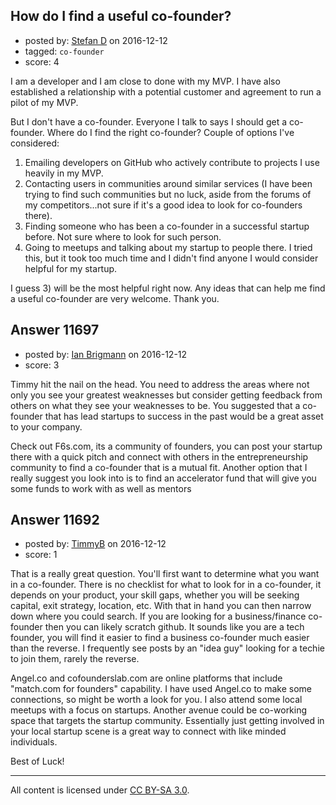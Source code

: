 ## How do I find a useful co-founder?

- posted by: [Stefan D](https://stackexchange.com/users/1533420/stefan-d) on 2016-12-12
- tagged: `co-founder`
- score: 4

I am a developer and I am close to done with my MVP. I have also established a relationship with a potential customer and agreement to run a pilot of my MVP.

But I don't have a co-founder. Everyone I talk to says I should get a co-founder. Where do I find the right co-founder? Couple of options I've considered:

 1. Emailing developers on GitHub who actively contribute to projects I
    use heavily in my MVP.
 2. Contacting users in communities around
    similar services (I have been trying to find such communities but no
    luck, aside from the forums of my competitors...not sure if it's a
    good idea to look for co-founders there).
 3. Finding someone who has been a co-founder in a successful startup before. Not sure where to look for such person.
 4. Going to meetups and talking about my startup to people there. I tried this, but it took too much time and I didn't find anyone I would consider helpful for my startup.

I guess 3) will be the most helpful right now. Any ideas that can help me find a useful co-founder are very welcome. Thank you.


## Answer 11697

- posted by: [Ian Brigmann](https://stackexchange.com/users/8715873/ian-brigmann) on 2016-12-12
- score: 3

Timmy hit the nail on the head. You need to address the areas where not only you see your greatest weaknesses but consider getting feedback from others on what they see your weaknesses to be. You suggested that a co-founder that has lead startups to success in the past would be a great asset to your company.

Check out F6s.com, its a community of founders, you can post your startup there with a quick pitch and connect with others in the entrepreneurship community to find a co-founder that is a mutual fit. 
Another option that I really suggest you look into is to find an accelerator fund that will give you some funds to work with as well as mentors 


## Answer 11692

- posted by: [TimmyB](https://stackexchange.com/users/8782762/timmyb) on 2016-12-12
- score: 1

That is a really great question.  You'll first want to determine what you want in a co-founder.  There is no checklist for what to look for in a co-founder, it depends on your product, your skill gaps, whether you will be seeking capital, exit strategy, location, etc.  With that in hand you can then narrow down where you could search.  If you are looking for a business/finance co-founder then you can likely scratch github.  It sounds like you are a tech founder, you will find it easier to find a business co-founder much easier than the reverse.  I frequently see posts by an "idea guy" looking for a techie to join them, rarely the reverse.  

Angel.co and cofounderslab.com are online platforms that include "match.com for founders" capability.  I have used Angel.co to make some connections, so might be worth a look for you.  I also attend some local meetups with a focus on startups.  Another avenue could be co-working space that targets the startup community.  Essentially just getting involved in your local startup scene is a great way to connect with like minded individuals.

Best of Luck! 





---

All content is licensed under [CC BY-SA 3.0](https://creativecommons.org/licenses/by-sa/3.0/).
